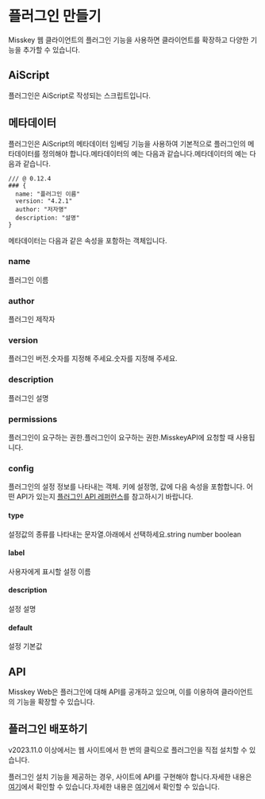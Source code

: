 # 플러그인 만들기

Misskey 웹 클라이언트의 플러그인 기능을 사용하면 클라이언트를 확장하고 다양한 기능을 추가할 수 있습니다.

## AiScript

플러그인은 AiScript로 작성되는 스크립트입니다.

## 메타데이터

플러그인은 AiScript의 메타데이터 임베딩 기능을 사용하여 기본적으로 플러그인의 메타데이터를 정의해야 합니다.메타데이터의 예는 다음과 같습니다.메타데이터의 예는 다음과 같습니다.

```AiScript
/// @ 0.12.4
### {
  name: "플러그인 이름"
  version: "4.2.1"
  author: "저자명"
  description: "설명"
}
```

메타데이터는 다음과 같은 속성을 포함하는 객체입니다.

### name

플러그인 이름

### author

플러그인 제작자

### version

플러그인 버전.숫자를 지정해 주세요.숫자를 지정해 주세요.

### description

플러그인 설명

### permissions

플러그인이 요구하는 권한.플러그인이 요구하는 권한.MisskeyAPI에 요청할 때 사용됩니다.

### config

플러그인의 설정 정보를 나타내는 객체. 키에 설정명, 값에 다음 속성을 포함합니다. 어떤 API가 있는지 [플러그인 API 레퍼런스](./plugin-api-reference/)를 참고하시기 바랍니다.

#### type

설정값의 종류를 나타내는 문자열.아래에서 선택하세요.string number boolean

#### label

사용자에게 표시할 설정 이름

#### description

설정 설명

#### default

설정 기본값

## API

Misskey Web은 플러그인에 대해 API를 공개하고 있으며, 이를 이용하여 클라이언트의 기능을 확장할 수 있습니다.

## 플러그인 배포하기

v2023.11.0 이상에서는 웹 사이트에서 한 번의 클릭으로 플러그인을 직접 설치할 수 있습니다.

플러그인 설치 기능을 제공하는 경우, 사이트에 API를 구현해야 합니다.자세한 내용은 [여기](./publish-on-your-website.md)에서 확인할 수 있습니다.자세한 내용은 [여기](./publish-on-your-website.md)에서 확인할 수 있습니다.

